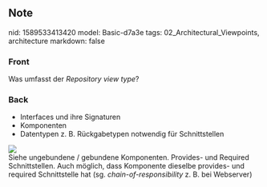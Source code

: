 ## Note
nid: 1589533413420
model: Basic-d7a3e
tags: 02_Architectural_Viewpoints, architecture
markdown: false

### Front
Was umfasst der <i>Repository view type</i>?

### Back
<ul>
  <li>Interfaces und ihre Signaturen
  <li>Komponenten
  <li>Datentypen z. B. Rückgabetypen notwendig für Schnittstellen
</ul>
<div><img src=
paste-a4d9d78e1049d6a1ee3e1de9f765408afdb5d887.jpg></div>
<div>
  Siehe ungebundene / gebundene Komponenten. Provides- und Required
  Schnittstellen. Auch möglich, dass Komponente dieselbe provides-
  und required Schnittstelle hat (sg.
  <i>chain-of-responsibility</i> z. B. bei Webserver)
</div>
